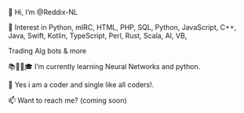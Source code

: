 👋 Hi, I’m @Reddix-NL

👀 Interest in Python, mIRC, HTML, PHP, SQL, Python, JavaScript, 
C++, Java, Swift, Kotlin, TypeScript, Perl, Rust, Scala, AI, VB, 

Trading Alg bots & more

📚✍🏼🎓 I’m currently learning Neural Networks and python.

💞️ Yes i am a coder and single like all coders!.

📫 Want to reach me? (coming soon)


<!--
**Reddix-NL/Reddix-NL** is a ✨ _special_ ✨ repository because its `README.md` (this file) appears on your GitHub profile.

Here are some ideas to get you started:

- 🔭 I’m currently working on ...
- 🌱 I’m currently learning ...
- 👯 I’m looking to collaborate on ...
- 🤔 I’m looking for help with ...
- 💬 Ask me about ...
- 📫 How to reach me: ...
- 😄 Pronouns: ...
- ⚡ Fun fact: ...
-->
